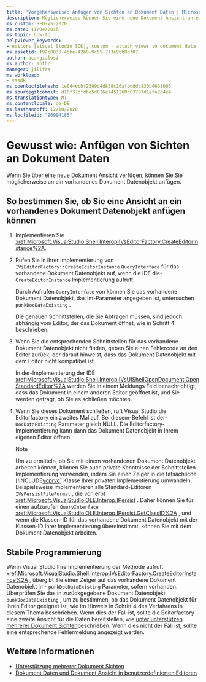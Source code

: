 ```yaml
---
title: 'Vorgehensweise: Anfügen von Sichten an Dokument Daten | Microsoft-Dokumentation'
description: Möglicherweise können Sie eine neue Dokument Ansicht an ein vorhandenes Dokument Datenobjekt anfügen. Verwenden Sie dieses Verfahren, um zu bestimmen, ob Sie die Sicht anfügen können.
ms.custom: SEO-VS-2020
ms.date: 11/04/2016
ms.topic: how-to
helpviewer_keywords:
- editors [Visual Studio SDK], custom - attach views to document data
ms.assetid: f92c0838-45be-42b8-9c55-713e9bb8df07
author: acangialosi
ms.author: anthc
manager: jillfra
ms.workload:
- vssdk
ms.openlocfilehash: 1e044ecbf2309d4d858c16afbdddc130b4661005
ms.sourcegitcommit: d10f37dfdba5d826e7451260c8370fd1efa2c4e4
ms.translationtype: MT
ms.contentlocale: de-DE
ms.lasthandoff: 12/10/2020
ms.locfileid: "96994185"
---
```

# <a name="how-to-attach-views-to-document-data"></a>Gewusst wie: Anfügen von Sichten an Dokument Daten
Wenn Sie über eine neue Dokument Ansicht verfügen, können Sie Sie möglicherweise an ein vorhandenes Dokument Datenobjekt anfügen.

## <a name="to-determine-if-you-can-attach-a-view-to-an-existing-document-data-object"></a>So bestimmen Sie, ob Sie eine Ansicht an ein vorhandenes Dokument Datenobjekt anfügen können

1. Implementieren Sie <xref:Microsoft.VisualStudio.Shell.Interop.IVsEditorFactory.CreateEditorInstance%2A>.

2. Rufen Sie in ihrer Implementierung von `IVsEditorFactory::CreateEditorInstance` `QueryInterface` für das vorhandene Dokument Datenobjekt auf, wenn die IDE die- `CreateEditorInstance` Implementierung aufruft.

    Durch Aufrufen `QueryInterface` von können Sie das vorhandene Dokument Datenobjekt, das im-Parameter angegeben ist, untersuchen `punkDocDataExisting` .

    Die genauen Schnittstellen, die Sie Abfragen müssen, sind jedoch abhängig vom Editor, der das Dokument öffnet, wie in Schritt 4 beschrieben.

3. Wenn Sie die entsprechenden Schnittstellen für das vorhandene Dokument Datenobjekt nicht finden, geben Sie einen Fehlercode an den Editor zurück, der darauf hinweist, dass das Dokument Datenobjekt mit dem Editor nicht kompatibel ist.

    In der-Implementierung der IDE <xref:Microsoft.VisualStudio.Shell.Interop.IVsUIShellOpenDocument.OpenStandardEditor%2A> werden Sie in einem Meldungs Feld benachrichtigt, dass das Dokument in einem anderen Editor geöffnet ist, und Sie werden gefragt, ob Sie es schließen möchten.

4. Wenn Sie dieses Dokument schließen, ruft Visual Studio die Editorfactory ein zweites Mal auf. Bei diesem-Befehl ist der- `DocDataExisting` Parameter gleich NULL. Die Editorfactory-Implementierung kann dann das Dokument Datenobjekt in Ihrem eigenen Editor öffnen.

   > [!NOTE]
   > Um zu ermitteln, ob Sie mit einem vorhandenen Dokument Datenobjekt arbeiten können, können Sie auch private Kenntnisse der Schnittstellen Implementierung verwenden, indem Sie einen Zeiger in die tatsächliche [!INCLUDE[vcprvc](../code-quality/includes/vcprvc_md.md)] Klasse Ihrer privaten Implementierung umwandeln. Beispielsweise implementieren alle Standard-Editoren `IVsPersistFileFormat` , die von erbt <xref:Microsoft.VisualStudio.OLE.Interop.IPersist> . Daher können Sie für einen aufzurufen `QueryInterface` <xref:Microsoft.VisualStudio.OLE.Interop.IPersist.GetClassID%2A> , und wenn die Klassen-ID für das vorhandene Dokument Datenobjekt mit der Klassen-ID Ihrer Implementierung übereinstimmt, können Sie mit dem Dokument Datenobjekt arbeiten.

## <a name="robust-programming"></a>Stabile Programmierung
 Wenn Visual Studio Ihre Implementierung der Methode aufruft <xref:Microsoft.VisualStudio.Shell.Interop.IVsEditorFactory.CreateEditorInstance%2A> , übergibt Sie einen Zeiger auf das vorhandene Dokument Datenobjekt im- `punkDocDataExisting` Parameter, sofern vorhanden. Überprüfen Sie das in zurückgegebene Dokument Datenobjekt `punkDocDataExisting` , um zu bestimmen, ob das Dokument Datenobjekt für Ihren Editor geeignet ist, wie im Hinweis in Schritt 4 des Verfahrens in diesem Thema beschrieben. Wenn dies der Fall ist, sollte die Editorfactory eine zweite Ansicht für die Daten bereitstellen, wie [unter unterstützen mehrerer Dokument Sichten](../extensibility/supporting-multiple-document-views.md)beschrieben. Wenn dies nicht der Fall ist, sollte eine entsprechende Fehlermeldung angezeigt werden.

## <a name="see-also"></a>Weitere Informationen
- [Unterstützung mehrerer Dokument Sichten](../extensibility/supporting-multiple-document-views.md)
- [Dokument Daten und Dokument Ansicht in benutzerdefinierten Editoren](../extensibility/document-data-and-document-view-in-custom-editors.md)
